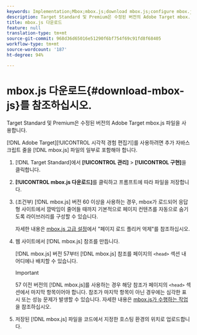 ```yaml
---
keywords: Implementation;Mbox;mbox.js;download mbox.js;configure mbox.js
description: Target Standard 및 Premium은 수정된 버전의 Adobe Target mbox.js 파일을 사용합니다.
title: mbox.js 다운로드
feature: null
translation-type: tm+mt
source-git-commit: 968d36d65016e51290f6bf754f69c91fd8f68405
workflow-type: tm+mt
source-wordcount: '187'
ht-degree: 94%

---
```



# mbox.js 다운로드{#download-mbox-js}를 참조하십시오.

Target Standard 및 Premium은 수정된 버전의 Adobe Target mbox.js 파일을 사용합니다.

[!DNL Adobe Target][!UICONTROL  시각적 경험 편집기]를 사용하려면 추가 자바스크립트 줄을 [!DNL mbox.js] 파일의 일부로 포함해야 합니다.

1. [!DNL Target Standard]에서 **[!UICONTROL 관리]** > **[!UICONTROL 구현]**&#x200B;을 클릭합니다.
1. **[!UICONTROL mbox.js 다운로드]**&#x200B;를 클릭하고 프롬프트에 따라 파일을 저장합니다.
1. (조건부) [!DNL mbox.js] 버전 60 이상을 사용하는 경우, mbox가 로드되어 응답형 사이트에서 깜박임이 줄어들 때까지 기본적으로 페이지 컨텐츠를 자동으로 숨기도록 라이브러리를 구성할 수 있습니다.

   자세한 내용은 [mbox.js 고급 설정](/help/c-implementing-target/c-implementing-target-for-client-side-web/t-mbox-download/advanced-mboxjs-settings.md#reference_A9C8DAC6DF7743EDBCF1D71F8F20843C)에서 &quot;페이지 로드 플리커 억제&quot;를 참조하십시오.

1. 웹 사이트에서 [!DNL mbox.js] 참조를 만듭니다.

   [!DNL mbox.js] 버전 57부터 [!DNL mbox.js] 참조를 페이지의 `<head>` 섹션 내 어디에나 배치할 수 있습니다.

   >[!IMPORTANT]
   >
   >57 이전 버전의 [!DNL mbox.js]를 사용하는 경우 해당 참조가 페이지의 `<head>` 섹션에서 마지막 항목이어야 합니다. 참조가 마지막 항목이 아닌 경우에는 심각한 표시 또는 성능 문제가 발생할 수 있습니다. 자세한 내용은 [mbox.js가 수행하는 작업](/help/c-implementing-target/c-implementing-target-for-client-side-web/t-mbox-download/mbox-technical.md)을 참조하십시오.

1. 저장된 [!DNL mbox.js] 파일을 코드에서 지정한 호스팅 환경의 위치로 업로드합니다.
